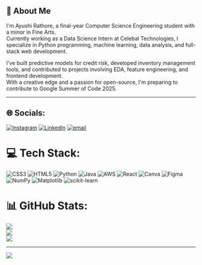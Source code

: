 ## 👋 About Me

I'm Ayushi Rathore, a final-year Computer Science Engineering student with a minor in Fine Arts. <br/>
Currently working as a Data Science Intern at Celebal Technologies, I specialize in Python programming, machine learning, data analysis, and full-stack web development.<br/>

I've built predictive models for credit risk, developed inventory management tools, and contributed to projects involving EDA, feature engineering, and frontend development.  <br/>
With a creative edge and a passion for open-source, I'm preparing to contribute to Google Summer of Code 2025.<br/>

---

## 🌐 Socials:
[![Instagram](https://img.shields.io/badge/Instagram-%23E4405F.svg?logo=Instagram&logoColor=white)](https://instagram.com/ayushi_rathore_09) [![LinkedIn](https://img.shields.io/badge/LinkedIn-%230077B5.svg?logo=linkedin&logoColor=white)](https://linkedin.com/in/www.linkedin.com/in/ayushi-rathore-9a3b03c) [![email](https://img.shields.io/badge/Email-D14836?logo=gmail&logoColor=white)](mailto:ayushirathore9303@gmail.com) 

# 💻 Tech Stack:
![CSS3](https://img.shields.io/badge/css3-%231572B6.svg?style=for-the-badge&logo=css3&logoColor=white) ![HTML5](https://img.shields.io/badge/html5-%23E34F26.svg?style=for-the-badge&logo=html5&logoColor=white) ![Python](https://img.shields.io/badge/python-3670A0?style=for-the-badge&logo=python&logoColor=ffdd54) ![Java](https://img.shields.io/badge/java-%23ED8B00.svg?style=for-the-badge&logo=openjdk&logoColor=white) ![AWS](https://img.shields.io/badge/AWS-%23FF9900.svg?style=for-the-badge&logo=amazon-aws&logoColor=white) ![React](https://img.shields.io/badge/react-%2320232a.svg?style=for-the-badge&logo=react&logoColor=%2361DAFB) ![Canva](https://img.shields.io/badge/Canva-%2300C4CC.svg?style=for-the-badge&logo=Canva&logoColor=white) ![Figma](https://img.shields.io/badge/figma-%23F24E1E.svg?style=for-the-badge&logo=figma&logoColor=white) ![NumPy](https://img.shields.io/badge/numpy-%23013243.svg?style=for-the-badge&logo=numpy&logoColor=white) ![Matplotlib](https://img.shields.io/badge/Matplotlib-%23ffffff.svg?style=for-the-badge&logo=Matplotlib&logoColor=black) ![scikit-learn](https://img.shields.io/badge/scikit--learn-%23F7931E.svg?style=for-the-badge&logo=scikit-learn&logoColor=white)
# 📊 GitHub Stats:
![](https://github-readme-stats.vercel.app/api?username=ayushi933&theme=merko&hide_border=false&include_all_commits=false&count_private=false)<br/>
![](https://nirzak-streak-stats.vercel.app/?user=ayushi933&theme=merko&hide_border=false)<br/>
![](https://github-readme-stats.vercel.app/api/top-langs/?username=ayushi933&theme=merko&hide_border=false&include_all_commits=false&count_private=false&layout=compact)

---
[![](https://visitcount.itsvg.in/api?id=ayushi933&icon=0&color=0)](https://visitcount.itsvg.in)

<!-- Proudly created with GPRM ( https://gprm.itsvg.in ) -->
